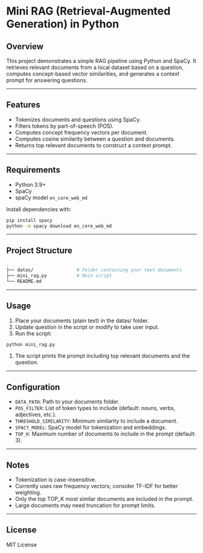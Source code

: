 # Mini RAG (Retrieval-Augmented Generation) in Python

## Overview

This project demonstrates a simple RAG pipeline using Python and SpaCy. It retrieves relevant documents from a local dataset based on a question, computes concept-based vector similarities, and generates a context prompt for answering questions.

---

## Features

- Tokenizes documents and questions using SpaCy.
- Filters tokens by part-of-speech (POS).
- Computes concept frequency vectors per document.
- Computes cosine similarity between a question and documents.
- Returns top relevant documents to construct a context prompt.

---

## Requirements

- Python 3.9+
- SpaCy
- spaCy model `en_core_web_md`

Install dependencies with:

```bash
pip install spacy
python -m spacy download en_core_web_md
```

---

## Project Structure

```bash
.
├── datas/                # Folder containing your text documents
├── mini_rag.py           # Main script
└── README.md
```

---

## Usage

1. Place your documents (plain text) in the datas/ folder.
1. Update question in the script or modify to take user input.
1. Run the script:
```bash
python mini_rag.py
```
1. The script prints the prompt including top relevant documents and the question.

---

## Configuration
- `DATA_PATH`: Path to your documents folder.
- `POS_FILTER`: List of token types to include (default: nouns, verbs, adjectives, etc.).
- `THRESHOLD_SIMILARITY`: Minimum similarity to include a document.
- `SPACY_MODEL`: SpaCy model for tokenization and embeddings.
- `TOP_K`: Maximum number of documents to include in the prompt (default: 3).

---

## Notes
- Tokenization is case-insensitive.
- Currently uses raw frequency vectors; consider TF-IDF for better weighting.
- Only the top TOP_K most similar documents are included in the prompt.
- Large documents may need truncation for prompt limits.

---

## License
MIT License